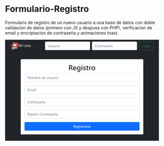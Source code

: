 # Formulario-Registro
Formulario de registro de un nuevo usuario a una base de datos con doble validacion de datos (primero con JS y despues con PHP), verificacion de email y encriptacion de contraseña y animaciones toast.

![](img/d1.png)
